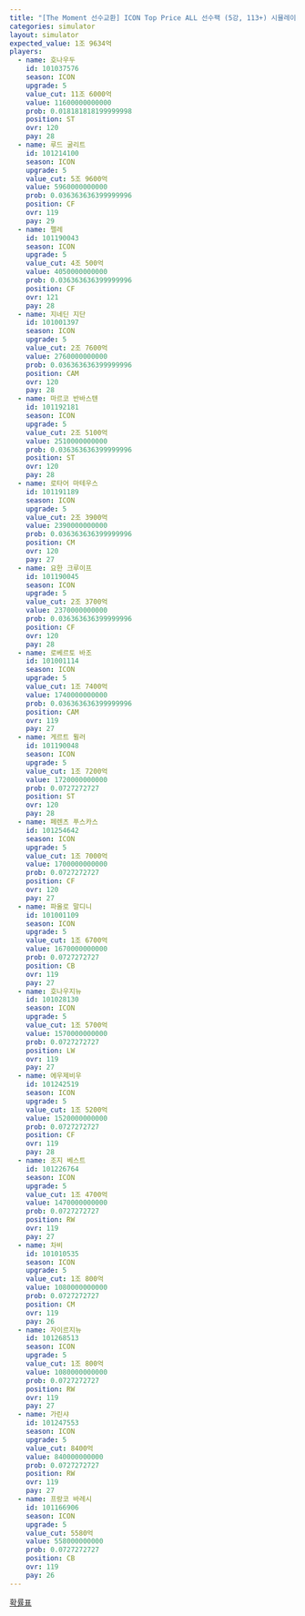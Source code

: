 ```yaml
---
title: "[The Moment 선수교환] ICON Top Price ALL 선수팩 (5강, 113+) 시뮬레이터 Beta"
categories: simulator
layout: simulator
expected_value: 1조 9634억
players:
  - name: 호나우두
    id: 101037576
    season: ICON
    upgrade: 5
    value_cut: 11조 6000억
    value: 11600000000000
    prob: 0.018181818199999998
    position: ST
    ovr: 120
    pay: 28
  - name: 루드 굴리트
    id: 101214100
    season: ICON
    upgrade: 5
    value_cut: 5조 9600억
    value: 5960000000000
    prob: 0.036363636399999996
    position: CF
    ovr: 119
    pay: 29
  - name: 펠레
    id: 101190043
    season: ICON
    upgrade: 5
    value_cut: 4조 500억
    value: 4050000000000
    prob: 0.036363636399999996
    position: CF
    ovr: 121
    pay: 28
  - name: 지네딘 지단
    id: 101001397
    season: ICON
    upgrade: 5
    value_cut: 2조 7600억
    value: 2760000000000
    prob: 0.036363636399999996
    position: CAM
    ovr: 120
    pay: 28
  - name: 마르코 반바스텐
    id: 101192181
    season: ICON
    upgrade: 5
    value_cut: 2조 5100억
    value: 2510000000000
    prob: 0.036363636399999996
    position: ST
    ovr: 120
    pay: 28
  - name: 로타어 마테우스
    id: 101191189
    season: ICON
    upgrade: 5
    value_cut: 2조 3900억
    value: 2390000000000
    prob: 0.036363636399999996
    position: CM
    ovr: 120
    pay: 27
  - name: 요한 크루이프
    id: 101190045
    season: ICON
    upgrade: 5
    value_cut: 2조 3700억
    value: 2370000000000
    prob: 0.036363636399999996
    position: CF
    ovr: 120
    pay: 28
  - name: 로베르토 바조
    id: 101001114
    season: ICON
    upgrade: 5
    value_cut: 1조 7400억
    value: 1740000000000
    prob: 0.036363636399999996
    position: CAM
    ovr: 119
    pay: 27
  - name: 게르트 뮐러
    id: 101190048
    season: ICON
    upgrade: 5
    value_cut: 1조 7200억
    value: 1720000000000
    prob: 0.0727272727
    position: ST
    ovr: 120
    pay: 28
  - name: 페렌츠 푸스카스
    id: 101254642
    season: ICON
    upgrade: 5
    value_cut: 1조 7000억
    value: 1700000000000
    prob: 0.0727272727
    position: CF
    ovr: 120
    pay: 27
  - name: 파올로 말디니
    id: 101001109
    season: ICON
    upgrade: 5
    value_cut: 1조 6700억
    value: 1670000000000
    prob: 0.0727272727
    position: CB
    ovr: 119
    pay: 27
  - name: 호나우지뉴
    id: 101028130
    season: ICON
    upgrade: 5
    value_cut: 1조 5700억
    value: 1570000000000
    prob: 0.0727272727
    position: LW
    ovr: 119
    pay: 27
  - name: 에우제비우
    id: 101242519
    season: ICON
    upgrade: 5
    value_cut: 1조 5200억
    value: 1520000000000
    prob: 0.0727272727
    position: CF
    ovr: 119
    pay: 28
  - name: 조지 베스트
    id: 101226764
    season: ICON
    upgrade: 5
    value_cut: 1조 4700억
    value: 1470000000000
    prob: 0.0727272727
    position: RW
    ovr: 119
    pay: 27
  - name: 차비
    id: 101010535
    season: ICON
    upgrade: 5
    value_cut: 1조 800억
    value: 1080000000000
    prob: 0.0727272727
    position: CM
    ovr: 119
    pay: 26
  - name: 자이르지뉴
    id: 101268513
    season: ICON
    upgrade: 5
    value_cut: 1조 800억
    value: 1080000000000
    prob: 0.0727272727
    position: RW
    ovr: 119
    pay: 27
  - name: 가린샤
    id: 101247553
    season: ICON
    upgrade: 5
    value_cut: 8400억
    value: 840000000000
    prob: 0.0727272727
    position: RW
    ovr: 119
    pay: 27
  - name: 프랑코 바레시
    id: 101166906
    season: ICON
    upgrade: 5
    value_cut: 5580억
    value: 558000000000
    prob: 0.0727272727
    position: CB
    ovr: 119
    pay: 26
---
```

[확률표](/player/6724)
